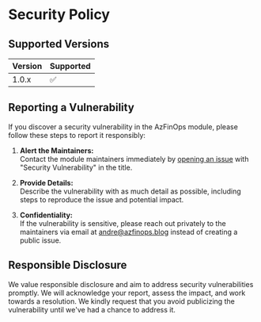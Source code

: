 # Security Policy

## Supported Versions

| Version | Supported          |
| ------- | ------------------ |
| 1.0.x   | :white_check_mark: |

## Reporting a Vulnerability

If you discover a security vulnerability in the AzFinOps module, please follow these steps to report it responsibly:

1. **Alert the Maintainers:**  
    Contact the module maintainers immediately by [opening an issue](https://github.com/sc-andrep/AzFinOps/issues) with "Security Vulnerability" in the title.

2. **Provide Details:**  
    Describe the vulnerability with as much detail as possible, including steps to reproduce the issue and potential impact.

3. **Confidentiality:**  
    If the vulnerability is sensitive, please reach out privately to the maintainers via email at [andre@azfinops.blog](mailto:andre@azfinops.blog) instead of creating a public issue.

## Responsible Disclosure

We value responsible disclosure and aim to address security vulnerabilities promptly. We will acknowledge your report, assess the impact, and work towards a resolution. We kindly request that you avoid publicizing the vulnerability until we've had a chance to address it.
